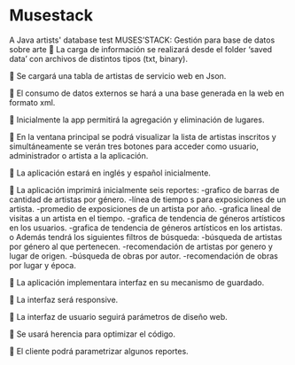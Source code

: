 # Musestack
A Java artists' database test
MUSES’STACK: Gestión para base de datos sobre arte
	La carga de información se realizará desde el folder  ‘saved data’ con archivos de distintos tipos (txt, binary).

	Se cargará una tabla de artistas de servicio web en Json.


	El consumo de datos externos se hará a una base generada en la web en formato xml.

	Inicialmente la app permitirá la agregación y eliminación de lugares.


	En la ventana principal se podrá visualizar la lista de artistas inscritos y simultáneamente se verán tres botones para acceder como usuario, administrador o artista a la aplicación.

	La aplicación estará en inglés y español inicialmente.


	La aplicación imprimirá inicialmente seis reportes: 
-grafico de barras de cantidad de artistas por género.
-línea de tiempo s para exposiciones de un artista.
-promedio de exposiciones de un artista por año.
-grafica lineal de visitas a un artista en el tiempo.
-grafica de tendencia de géneros artísticos en los usuarios.
-grafica de tendencia de géneros artísticos en los artistas.
o	Además tendrá los siguientes filtros de búsqueda:
-búsqueda de artistas por género al que pertenecen.
-recomendación de artistas por genero y lugar de origen.
-búsqueda de obras por autor.
-recomendación de obras por lugar y época.

	La aplicación implementara interfaz en su mecanismo de guardado.

	La interfaz será responsive.

	La interfaz de usuario seguirá parámetros de diseño web.

	Se usará herencia para optimizar el código.

	El cliente podrá parametrizar algunos reportes.
